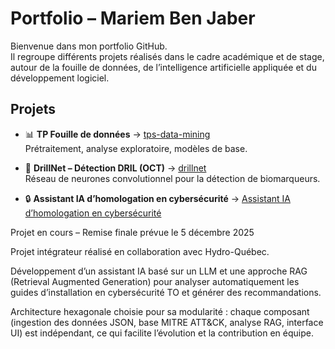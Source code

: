 # Portfolio – Mariem Ben Jaber

Bienvenue dans mon portfolio GitHub.  
Il regroupe différents projets réalisés dans le cadre académique et de stage, autour de la fouille de données, de l’intelligence artificielle appliquée et du développement logiciel.

## Projets

- 📊 **TP Fouille de données** → [tps-data-mining](tps-data-mining)  
  Prétraitement, analyse exploratoire, modèles de base.  

- 🧠 **DrillNet – Détection DRIL (OCT)** → [drillnet](drillnet)  
  Réseau de neurones convolutionnel pour la détection de biomarqueurs.
  
- 🔒 **Assistant IA d’homologation en cybersécurité** → [Assistant IA d’homologation en cybersécurité](./Assistant%20IA%20d%E2%80%99homologation%20en%20cybers%C3%A9curit%C3%A9)

Projet en cours – Remise finale prévue le 5 décembre 2025

Projet intégrateur réalisé en collaboration avec Hydro-Québec.

Développement d’un assistant IA basé sur un LLM et une approche RAG (Retrieval Augmented Generation) pour analyser automatiquement les guides d’installation en cybersécurité TO et générer des recommandations.

Architecture hexagonale choisie pour sa modularité : chaque composant (ingestion des données JSON, base MITRE ATT&CK, analyse RAG, interface UI) est indépendant, ce qui facilite l’évolution et la contribution en équipe.
